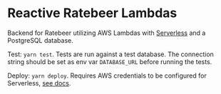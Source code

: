 # Reactive Ratebeer Lambdas

Backend for Ratebeer utilizing AWS Lambdas with [Serverless](https://github.com/serverless/serverless) and a PostgreSQL database.

Test: `yarn test`. Tests are run against a test database. The connection string should be set as env var `DATABASE_URL` before running the tests.

Deploy: `yarn deploy`. Requires AWS credentials to be configured for Serverless, [see docs](https://serverless.com/framework/docs/providers/aws/guide/credentials/).